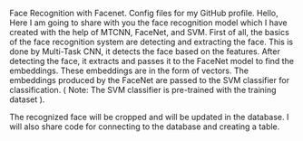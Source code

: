 Face Recognition with Facenet.
Config files for my GitHub profile.
Hello, Here I am going to share with you the face recognition model which I have created with the help of MTCNN, FaceNet, and SVM.
First of all, the basics of the face recognition system are detecting and extracting the face. This is done by Multi-Task CNN, it detects the face based on the features.
After detecting the face, it extracts and passes it to the FaceNet model to find the embeddings. These embeddings are in the form of vectors.
The embeddings produced by the FaceNet are passed to the SVM classifier for classification. ( Note: The SVM classifier is pre-trained with the training dataset ).

The recognized face will be cropped and will be updated in the database. I will also share code for connecting to the database and creating a table.
